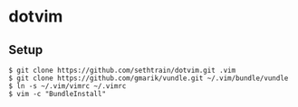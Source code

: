 dotvim
======

Setup
-----

    $ git clone https://github.com/sethtrain/dotvim.git .vim
    $ git clone https://github.com/gmarik/vundle.git ~/.vim/bundle/vundle
    $ ln -s ~/.vim/vimrc ~/.vimrc
    $ vim -c "BundleInstall"
